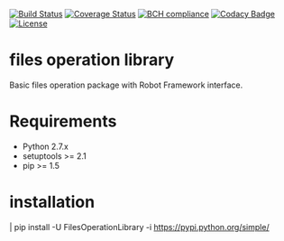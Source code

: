 [![Build Status](https://travis-ci.org/wangliyao518/FilesOperationLibrary.svg?branch=master)](https://travis-ci.org/wangliyao518/FilesOperationLibrary)
[![Coverage Status](https://coveralls.io/repos/github/wangliyao518/FilesOperationLibrary/badge.svg?branch=master)](https://coveralls.io/github/wangliyao518/FilesOperationLibrary?branch=master)
[![BCH compliance](https://bettercodehub.com/edge/badge/nokia/moler?branch=master)](https://bettercodehub.com/)
[![Codacy Badge](https://api.codacy.com/project/badge/Grade/355afc9110f34d549b7c08c33961827c)](https://www.codacy.com/app/mplichta/moler?utm_source=github.com&amp;utm_medium=referral&amp;utm_content=nokia/moler&amp;utm_campaign=Badge_Grade)
[![License](https://img.shields.io/badge/License-BSD%203--Clause-blue.svg)](./LICENSE)

files operation library
==================

Basic files operation package with Robot Framework interface.

Requirements
============

* Python 2.7.x
* setuptools >= 2.1
* pip >= 1.5


installation
=============================

| pip install -U FilesOperationLibrary -i https://pypi.python.org/simple/


